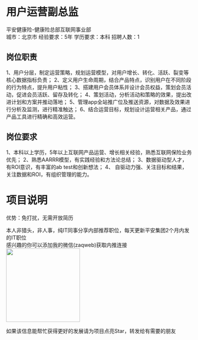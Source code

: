 # 用户运营副总监
平安健康险-健康险总部互联网事业部  
城市：北京市 经验要求：5年 学历要求：本科  招聘人数：1

## 岗位职责
1、用户分层，制定运营策略，规划运营模型，对用户增长、转化、活跃、裂变等核心数据指标负责；
   2、定义用户生命周期，结合产品特点，识别用户在不同阶段的行为特点，提升用户粘性；
   3、搭建用户会员体系并设计会员权益，策划会员活动，促进会员活跃、留存及转化；
   4、策划活动，分析活动和策略的效果，提出改进计划和方案并推动落地；
   5、管理app全站推广位及推送资源，对数据及效果进行分析及监测，进行精准触达；
   6、结合运营目标，规划设计运营相关产品，通过产品工具进行精确和高效运营。

## 岗位要求
1、本科以上学历，5年以上互联网产品运营、增长相关经验，熟悉互联网保险业务优先；
   2、熟悉AARRR模型，有实践经验和方法论总结；
   3、数据驱动型人才，有ROI意识，有丰富的ab test和创新想法；
   4、 自驱动力强、关注目标和结果，关注数据和ROI，有组织管理的能力。

# 项目说明

优势：免打扰，无需开放简历

本人非猎头，非人事，纯IT同事分享内部推荐职位，每天更新平安集团2个月内发的IT职位  
感兴趣的你可以添加我的微信(zaqweb)获取内推连接  
<img src="https://github.com/zaqweb/PA-IT-JOBS/blob/master/WechatICode.jpeg"  height="200" width="200">

如果该信息能帮忙获得更好的发展请为项目点亮Star，转发给有需要的朋友




